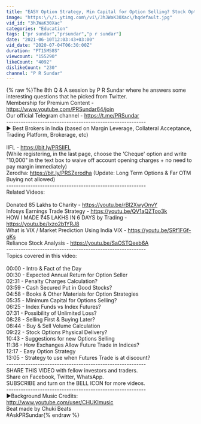```yaml
---
title: "EASY Option Strategy, Min Capital for Option Selling? Stock Options, Delivery... #AskPRSundar 8"
image: "https:\/\/i.ytimg.com\/vi\/3hJWaK30Xac\/hqdefault.jpg"
vid_id: "3hJWaK30Xac"
categories: "Education"
tags: ["pr sundar","prsundar","p r sundar"]
date: "2021-06-10T12:03:43+03:00"
vid_date: "2020-07-04T06:30:00Z"
duration: "PT15M58S"
viewcount: "155290"
likeCount: "4092"
dislikeCount: "230"
channel: "P R Sundar"
---
```

{% raw %}The 8th Q &amp; A session by P R Sundar where he answers some interesting questions that he picked from Twitter.<br />Membership for Premium Content - <a rel="nofollow" target="blank" href="https://www.youtube.com/PRSundar64/join">https://www.youtube.com/PRSundar64/join</a><br />Our official Telegram channel - <a rel="nofollow" target="blank" href="https://t.me/PRSundar">https://t.me/PRSundar</a><br />----------------------------------------------------------<br />► Best Brokers in India (based on Margin Leverage, Collateral Acceptance, Trading Platform, Brokerage, etc)<br /><br />IIFL - <a rel="nofollow" target="blank" href="https://bit.ly/PRSIIFL">https://bit.ly/PRSIIFL</a><br />(While registering, in the last page, choose the 'Cheque' option and write &quot;10,000&quot; in the text box to waive off account opening charges + no need to pay margin immediately)<br />Zerodha: <a rel="nofollow" target="blank" href="https://bit.ly/PRSZerodha">https://bit.ly/PRSZerodha</a> (Update: Long Term Options &amp; Far OTM Buying not allowed)<br />----------------------------------------------------------<br />Related Videos:<br /><br />Donated 85 Lakhs to Charity - <a rel="nofollow" target="blank" href="https://youtu.be/rBl2XwyOnvY">https://youtu.be/rBl2XwyOnvY</a><br />Infosys Earnings Trade Strategy - <a rel="nofollow" target="blank" href="https://youtu.be/QV1aQZToo3k">https://youtu.be/QV1aQZToo3k</a><br />HOW I MADE ₹45 LAKHS IN 6 DAYS by Trading - <a rel="nofollow" target="blank" href="https://youtu.be/Ixzo2b1YRJ8">https://youtu.be/Ixzo2b1YRJ8</a><br />What is VIX / Market Prediction Using India VIX - <a rel="nofollow" target="blank" href="https://youtu.be/SRf1FGf-qKs">https://youtu.be/SRf1FGf-qKs</a><br />Reliance Stock Analysis - <a rel="nofollow" target="blank" href="https://youtu.be/SaOSTQeeb6A">https://youtu.be/SaOSTQeeb6A</a><br />----------------------------------------------------------<br />Topics covered in this video:<br /><br />00:00 - Intro &amp; Fact of the Day<br />00:30 - Expected Annual Return for Option Seller<br />02:31 - Penalty Charges Calculation?<br />03:59 - Cash Secured Put in Good Stocks?<br />04:58 - Books &amp; Other Materials for Option Strategies<br />05:35 - Minimum Capital for Options Selling?<br />06:25 - Index Funds vs Index Futures?<br />07:31 - Possibility of Unlimited Loss?<br />08:28 - Selling First &amp; Buying Later?<br />08:44 - Buy &amp; Sell Volume Calculation<br />09:22 - Stock Options Physical Delivery?<br />10:43 - Suggestions for new Options Selling<br />11:36 - How Exchanges Allow Future Trade in Indices?<br />12:17 - Easy Option Strategy<br />13:05 - Strategy to use when Futures Trade is at discount?<br />----------------------------------------------------------<br />SHARE THIS VIDEO with fellow investors and traders.<br />Share on Facebook, Twitter, WhatsApp.<br />SUBSCRIBE and turn on the BELL ICON for more videos.<br />----------------------------------------------------------<br />►Background Music Credits:<br /><a rel="nofollow" target="blank" href="http://www.youtube.com/user/CHUKImusic">http://www.youtube.com/user/CHUKImusic</a><br />Beat made by Chuki Beats<br />#AskPRSundar{% endraw %}
